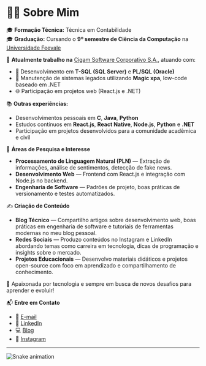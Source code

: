 # 👩‍💻 Sobre Mim

🎓 **Formação Técnica:** Técnica em Contabilidade  
🎓 **Graduação:** Cursando o **9º semestre de Ciência da Computação** na [Universidade Feevale](https://www.feevale.br)  

💼 **Atualmente trabalho na** [Cigam Software Corporativo S.A.](https://www.cigam.com.br), atuando com:
- 💾 Desenvolvimento em **T-SQL (SQL Server)** e **PL/SQL (Oracle)**
- 🔧 Manutenção de sistemas legados utilizando **Magic xpa**, low-code baseado em .NET
- 🌐 Participação em projetos web (React.js e .NET)

📚 **Outras experiências:**
- Desenvolvimentos pessoais em **C**, **Java**, **Python**
- Estudos contínuos em **React.js**, **React Native**, **Node.js**, **Python** e **.NET**
- Participação em projetos desenvolvidos para a comunidade acadêmica e civil

🔬 **Áreas de Pesquisa e Interesse**
- **Processamento de Linguagem Natural (PLN)** — Extração de informações, análise de sentimentos, detecção de fake news.
- **Desenvolvimento Web** — Frontend com React.js e integração com Node.js no backend.
- **Engenharia de Software** — Padrões de projeto, boas práticas de versionamento e testes automatizados.

✍️ **Criação de Conteúdo**
- **Blog Técnico** — Compartilho artigos sobre desenvolvimento web, boas práticas em engenharia de software e tutoriais de ferramentas modernas no meu blog pessoal.
- **Redes Sociais** — Produzo conteúdos no Instagram e LinkedIn abordando temas como carreira em tecnologia, dicas de programação e insights sobre o mercado.
- **Projetos Educacionais** — Desenvolvo materiais didáticos e projetos open-source com foco em aprendizado e compartilhamento de conhecimento.

🚀 Apaixonada por tecnologia e sempre em busca de novos desafios para aprender e evoluir!

📬 **Entre em Contato**
- 📧 [E-mail](carla.cr.reis@gmail.com)
- 💼 [LinkedIn](linkedin.com/in/carla-reis-60888413b)
- 💻 [Blog](https://carla-reis-cr.github.io/carlareis.dev/)
- 📸 [Instagram](https://www.instagram.com/carlareis.dev/)

<hr />


![Snake animation](https://github.com/carla-reis-cr/carla-reis-cr/blob/output/github-contribution-grid-snake.svg)

</div>
